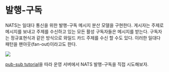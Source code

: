 # 발행-구독

NATS는 일대다 통신을 위한 발행-구독 메시지 분산 모델을 구현한다. 게시자는 주제로 메시지를 보내고 주제를 수신하고 있는 모든 활성 구독자들은 메시지를 받는다. 구독자는 정규표현식과 같은 방식으로 와일드 카드 주제를 수신 할 수도 있다. 이러한 일대다 패턴을 팬아웃(fan-out)이라고도 한다.

![](https://gblobscdn.gitbook.com/assets%2F-LqMYcZML1bsXrN3Ezg0%2F-LqMZac7AGFpQY7ewbGi%2F-LqMZgHxXJwFMQlDdoqN%2Fpubsub.svg?alt=media)

[pub-sub tutorial](../developing-with-nats/tutorials/pubsub.md)을 따라 운영 서버에서 NATS 발행-구독을 직접 시도해보자. 
